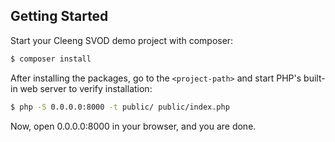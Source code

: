 ## Getting Started

Start your Cleeng SVOD demo project with composer:

```bash
$ composer install
```

After installing the packages, go to the
`<project-path>` and start PHP's built-in web server to verify installation:

```bash
$ php -S 0.0.0.0:8000 -t public/ public/index.php
```

Now, open 0.0.0.0:8000 in your browser, and you are done.